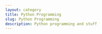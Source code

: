 ```yaml
---
layout: category
title: Python Programming
slug: Python Programming
description: Python programming and stuff
---
```

